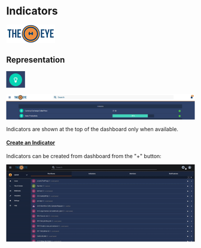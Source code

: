 # Indicators

[![theeye.io](../images/logo-theeye-theOeye-logo2.png)](https://theeye.io/en/index.html)

## Representation 

![Indicator Icon](../images/image-04.png)

![Indicator&apos;s panel](../images/image-02.png)

Indicators are shown at the top of the dashboard only when available.

#### [Create an Indicator](#create)

Indicators can be created from dashboard from the "+"  button:

![Dashboard - Create Indicator](../images//createIndicator.gif)

